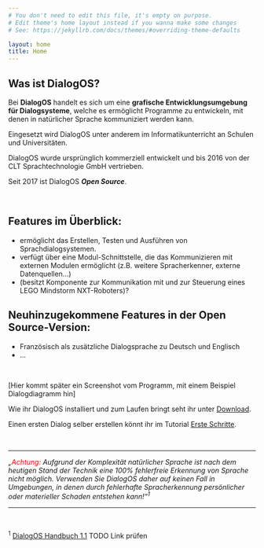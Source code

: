 ```yaml
---
# You don't need to edit this file, it's empty on purpose.
# Edit theme's home layout instead if you wanna make some changes
# See: https://jekyllrb.com/docs/themes/#overriding-theme-defaults

layout: home
title: Home
---
```


## Was ist DialogOS?

Bei **DialogOS** handelt es sich um eine **grafische Entwicklungsumgebung für Dialogsysteme**, welche es ermöglicht Programme zu entwickeln, mit denen in natürlicher Sprache kommuniziert werden kann.

Eingesetzt wird DialogOS unter anderem im Informatikunterricht an Schulen und Universitäten.

DialogOS wurde ursprünglich kommerziell entwickelt und bis 2016 von der CLT Sprachtechnologie GmbH vertrieben. 

Seit 2017 ist DialogOS ***Open Source***.

&nbsp;

## Features im Überblick: 
                              
- ermöglicht das Erstellen, Testen und Ausführen von Sprachdialogsystemen.   
- verfügt über eine Modul-Schnittstelle, die das Kommunizieren mit externen Modulen ermöglicht 
(z.B. weitere Spracherkenner, externe Datenquellen...)                       
- (besitzt Komponente zur Kommunikation mit und zur Steuerung eines LEGO Mindstorm NXT-Roboters)? 

## Neuhinzugekommene Features in der Open Source-Version:
- Französisch als zusätzliche Dialogsprache zu Deutsch und Englisch
- ...
	
&nbsp;

[Hier kommt später ein Screenshot vom Programm, mit einem Beispiel Dialogdiagramm hin]

Wie ihr DialogOS installiert und zum Laufen bringt seht ihr unter [Download](download.html).

Einen ersten Dialog selber erstellen könnt ihr im Tutorial [Erste Schritte](tutorials/ersteschritte.html).

&nbsp;


---

*„<span style="color:red">Achtung:</span> Aufgrund der Komplexität natürlicher Sprache ist nach dem heutigen Stand
der Technik eine 100% fehlerfreie Erkennung von Sprache nicht möglich. Verwenden Sie
DialogOS daher auf keinen Fall in Umgebungen, in denen durch fehlerhafte Spracherkennung
persönlicher oder materieller Schaden entstehen kann!“<sup>1</sup>*

---
&nbsp;



<sup>1</sup> [DialogOS Handbuch 1.1](http://www.coli.uni-saarland.de/courses/pd/dialogos/Handbuch.pdf) TODO Link prüfen 
